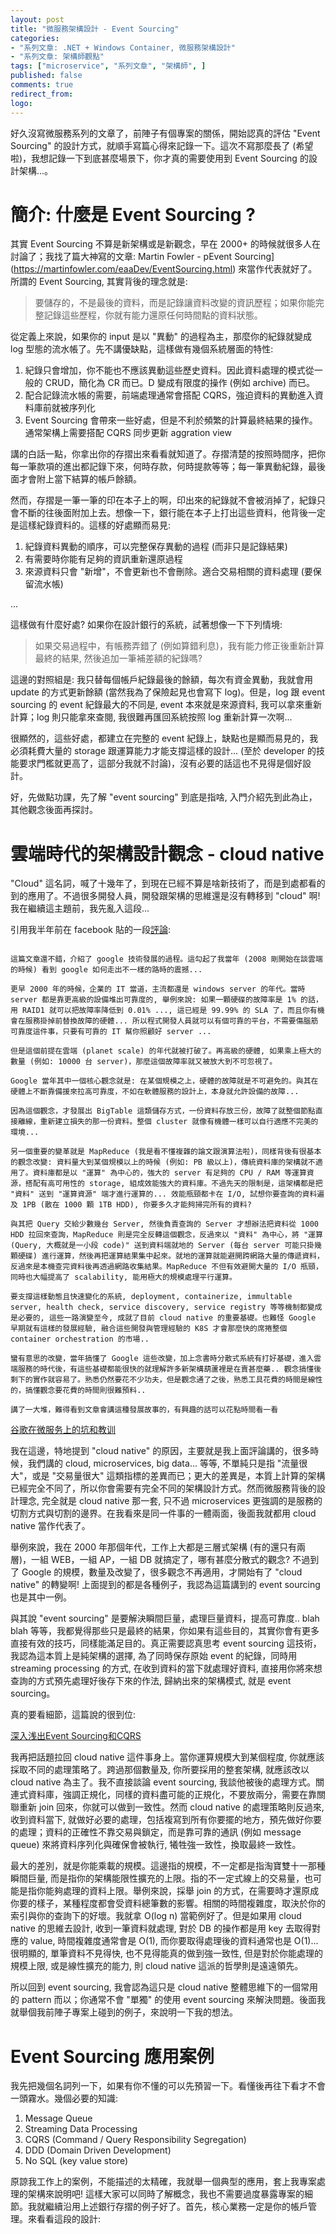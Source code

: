 ```yaml
---
layout: post
title: "微服務架構設計 - Event Sourcing"
categories:
- "系列文章: .NET + Windows Container, 微服務架構設計"
- "系列文章: 架構師觀點"
tags: ["microservice", "系列文章", "架構師", ]
published: false
comments: true
redirect_from:
logo: 
---
```



好久沒寫微服務系列的文章了，前陣子有個專案的關係，開始認真的評估 "Event Sourcing" 的設計方式，就順手寫篇心得來記錄一下。這次不寫那麼長了 (希望啦)，我想記錄一下到底甚麼場景下，你才真的需要使用到 Event Sourcing 的設計架構...。




# 簡介: 什麼是 Event Sourcing ?

其實 Event Sourcing 不算是新架構或是新觀念，早在 2000+ 的時候就很多人在討論了；我找了篇大神寫的文章: Martin Fowler - pEvent Sourcing](https://martinfowler.com/eaaDev/EventSourcing.html) 來當作代表就好了。所謂的 Event Sourcing, 其實背後的理念就是:

> 要儲存的，不是最後的資料，而是記錄讓資料改變的資訊歷程；如果你能完整記錄這些歷程，你就有能力還原任何時間點的資料狀態。

從定義上來說，如果你的 input 是以 "異動" 的過程為主，那麼你的紀錄就變成 log 型態的流水帳了。先不講優缺點，這樣做有幾個系統層面的特性:

1. 紀錄只會增加，你不能也不應該異動這些歷史資料。因此資料處理的模式從一般的 CRUD，簡化為 CR 而已。D 變成有限度的操作 (例如 archive) 而已。
1. 配合記錄流水帳的需要，前端處理通常會搭配 CQRS，強迫資料的異動進入資料庫前就被序列化
1. Event Sourcing 會帶來一些好處，但是不利於頻繁的計算最終結果的操作。通常架構上需要搭配 CQRS 同步更新 aggration view






講的白話一點，你拿出你的存摺出來看看就知道了。存摺清楚的按照時間序，把你每一筆款項的進出都記錄下來，何時存款，何時提款等等；每一筆異動紀錄，最後面才會附上當下結算的帳戶餘額。

然而，存摺是一筆一筆的印在本子上的啊，印出來的紀錄就不會被消掉了，紀錄只會不斷的往後面附加上去。想像一下，銀行能在本子上打出這些資料，他背後一定是這樣紀錄資料的。這樣的好處顯而易見:

1. 紀錄資料異動的順序，可以完整保存異動的過程 (而非只是記錄結果)
1. 有需要時你能有足夠的資訊重新還原過程
1. 來源資料只會 "新增"，不會更新也不會刪除。適合交易相關的資料處理 (要保留流水帳)

...

這樣做有什麼好處? 如果你在設計銀行的系統，試著想像一下下列情境:

> 如果交易過程中，有帳務弄錯了 (例如算錯利息)，我有能力修正後重新計算最終的結果, 然後追加一筆補差額的紀錄嗎? 

這邊的對照組是: 我只替每個帳戶紀錄最後的餘額，每次有資金異動，我就會用 update 的方式更新餘額 (當然我為了保險起見也會寫下 log)。但是，log 跟 event sourcing 的 event 紀錄最大的不同是, event 本來就是來源資料, 我可以拿來重新計算；log 則只能拿來查閱, 我很難再匯回系統按照 log 重新計算一次啊...

很顯然的，這些好處，都建立在完整的 event 紀錄上，缺點也是顯而易見的，我必須耗費大量的 storage 跟運算能力才能支撐這樣的設計... (至於 developer 的技能要求門檻就更高了，這部分我就不討論)，沒有必要的話這也不見得是個好設計。


好，先做點功課，先了解 "event sourcing" 到底是指啥, 入門介紹先到此為止，其他觀念後面再探討。


# 雲端時代的架構設計觀念 - cloud native

"Cloud" 這名詞，喊了十幾年了，到現在已經不算是啥新技術了，而是到處都看的到的應用了。不過很多開發人員，開發跟架構的思維還是沒有轉移到 "cloud" 啊! 我在繼續這主題前，我先亂入這段...

引用我半年前在 facebook 貼的一段[評論](https://www.facebook.com/andrew.blog.0928/posts/848315655543714):


```

這篇文章還不錯，介紹了 google 技術發展的過程。這勾起了我當年 (2008 剛開始在談雲端的時候) 看到 google 如何走出不一樣的路時的震撼...

更早 2000 年的時候，企業的 IT 當道，主流都還是 windows server 的年代。當時 server 都是靠更高級的設備堆出可靠度的, 舉例來說: 如果一顆硬碟的故障率是 1% 的話，用 RAID1 就可以把故障率降低到 0.01% ..., 這已經是 99.99% 的 SLA 了，而且你有機會在服務掛掉前替換故障的硬體... 所以程式開發人員就可以有個可靠的平台，不需要傷腦筋可靠度這件事，只要有可靠的 IT 幫你照顧好 server ...

但是這個前提在雲端 (planet scale) 的年代就被打破了。再高級的硬體, 如果乘上極大的數量 (例如: 10000 台 server)，那麼這個故障率就又被放大到不可忽視了。

Google 當年其中一個核心觀念就是: 在某個規模之上，硬體的故障就是不可避免的。與其在硬體上不斷靠備援來拉高可靠度，不如在軟體服務的設計上，本身就允許設備的故障...

因為這個觀念，才發展出 BigTable 這類儲存方式，一份資料存放三份，故障了就整個節點直接離線，重新建立損失的那一份資料。整個 cluster 就像有機體一樣可以自行適應不完美的環境...

另一個重要的變革就是 MapReduce (我是看不懂複雜的論文跟演算法啦)，同樣背後有很基本的觀念改變: 資料量大到某個規模以上的時候 (例如: PB 級以上)，傳統資料庫的架構就不適用了。資料庫都是以 "運算" 為中心的，強大的 server 有足夠的 CPU / RAM 等運算資源，搭配有高可用性的 storage, 組成效能強大的資料庫。不過先天的限制是，這架構都是把 "資料" 送到 "運算資源" 端才進行運算的... 效能瓶頸都卡在 I/O, 試想你要查詢的資料遍及 1PB (散在 1000 顆 1TB HDD), 你要多久才能夠掃完所有的資料?

與其把 Query 交給少數幾台 Server, 然後負責查詢的 Server 才想辦法把資料從 1000 HDD 拉回來查詢，MapReduce 則是完全反轉這個觀念，反過來以 "資料" 為中心，將 "運算(Query, 大概就是一小段 code)" 送到資料端就地的 Server (每台 server 可能只掛幾顆硬碟) 進行運算，然後再把運算結果集中起來。就地的運算就能避開跨網路大量的傳遞資料，反過來是本機查完資料後再透過網路收集結果。MapReduce 不但有效避開大量的 I/O 瓶頸，同時也大幅提高了 scalability, 能用極大的規模處理平行運算。

要支撐這樣動態且快速變化的系統, deployment, containerize, immultable server, health check, service discovery, service registry 等等機制都變成是必要的, 這些一路演變至今, 成就了目前 cloud native 的重要基礎。也難怪 Google 早期就有這樣的發展經驗, 融合這些開發與管理經驗的 K8S 才會那麼快的席捲整個 container orchestration 的市場..

蠻有意思的改變，當年搞懂了 Google 這些改變，加上念書時分散式系統有打好基礎，進入雲端服務的時代後，有這些基礎都能很快的就理解許多新架構葫蘆裡是在賣甚麼藥.. 觀念搞懂後剩下的實作就容易了。熟悉仍然要花不少功夫，但是觀念通了之後，熟悉工具花費的時間是線性的，搞懂觀念要花費的時間則很難預料..

講了一大堆，難得看到文章會講這種發展故事的，有興趣的話可以花點時間看一看 

```

[谷歌在微服务上的坑和教训](https://www.infoq.cn/article/L*bT1UfuVoj1I6NRNM3U)

我在這邊，特地提到 "cloud native" 的原因，主要就是我上面評論講的，很多時候，我們講的 cloud, microservices, big data... 等等, 不單純只是指 "流量很大"，或是 "交易量很大" 這類指標的差異而已；更大的差異是，本質上計算的架構已經完全不同了，所以你會需要有完全不同的架構設計方式。然而微服務背後的設計理念, 完全就是 cloud native 那一套, 只不過 microservices 更強調的是服務的切割方式與切割的邊界。在我看來是同一件事的一體兩面，後面我就都用 cloud native 當作代表了。

舉例來說，我在 2000 年那個年代，工作上大都是三層式架構 (有的還只有兩層)，一組 WEB，一組 AP，一組 DB 就搞定了，哪有甚麼分散式的觀念? 不過到了 Google 的規模，數量及改變了，很多觀念不再適用，才開始有了 "cloud native" 的轉變啊! 上面提到的都是各種例子，我認為這篇講到的 event sourcing 也是其中一例。

與其說 "event sourcing" 是要解決瞬間巨量，處理巨量資料，提高可靠度.. blah blah 等等，我都覺得那些只是最終的結果，你如果有這些目的，其實你會有更多直接有效的技巧，同樣能滿足目的。真正需要認真思考 event sourcing 這技術，我認為這本質上是純架構的選擇, 為了同時保存原始 event 的紀錄，同時用 streaming processing 的方式, 在收到資料的當下就處理好資料, 直接用你將來想查詢的方式預先處理好後存下來的作法, 歸納出來的架構模式, 就是 event sourcing。

真的要看細節，這篇說的很到位:

[深入浅出Event Sourcing和CQRS](https://zhuanlan.zhihu.com/p/38968012)


我再把話題拉回 cloud native 這件事身上。當你運算規模大到某個程度, 你就應該採取不同的處理策略了。跨過那個數量及, 你所要採用的整套架構, 就應該改以 cloud native 為主了。我不直接談論 event sourcing, 我談他被後的處理方式。關連式資料庫，強調正規化，同樣的資料盡可能的正規化，不要放兩分，需要在靠關聯重新 join 回來，你就可以做到一致性。然而 cloud native 的處理策略則反過來, 收到資料當下, 就做好必要的處理，包括複寫到所有你要擺的地方，預先做好你要的處理；資料的正確性不靠交易與鎖定，而是靠可靠的通訊 (例如 message queue) 來將資料序列化與確保會被執行, 犧牲強一致性，換取最終一致性。

最大的差別，就是你能乘載的規模。這邊指的規模，不一定都是指淘寶雙十一那種瞬間巨量, 而是指你的架構能限性擴充的上限。指的不一定式線上的交易量，也可能是指你能夠處理的資料上限。舉例來說，採舉 join 的方式，在需要時才還原成你要的樣子，某種程度都會受資料總筆數的影響。相關的時間複雜度，取決於你的索引與你的查詢下的好壞。我就拿 O(log n) 當範例好了。但是如果用 cloud native 的思維去設計, 收到一筆資料就處理, 對於 DB 的操作都是用 key 去取得對應的 value, 時間複雜度通常會是 O(1), 而你要取得處理後的資料通常也是 O(1)... 很明顯的, 單筆資料不見得快, 也不見得能真的做到強一致性, 但是對於你能處理的規模上限, 或是線性擴充的能力, 則 cloud native 這派的哲學則是遠遠領先。

所以回到 event sourcing, 我會認為這只是 cloud native 整體思維下的一個常用的 pattern 而以；你通常不會 "單獨" 的使用 event sourcing 來解決問題。後面我就舉個我前陣子專案上碰到的例子，來說明一下我的想法。


# Event Sourcing 應用案例

我先把幾個名詞列一下，如果有你不懂的可以先預習一下。看懂後再往下看才不會一頭霧水。幾個必要的知識:

1. Message Queue
1. Streaming Data Processing
1. CQRS (Command / Query Responsibility Segregation)
1. DDD (Domain Driven Development)
1. No SQL (key value store)

原諒我工作上的案例，不能描述的太精確，我就舉一個典型的應用，套上我專案處理的架構來說明吧! 這樣大家可以同時了解概念，我也不需要過度暴露專案的細節。我就繼續沿用上述銀行存摺的例子好了。首先，核心業務一定是你的帳戶管理。來看看這段的設計:






















